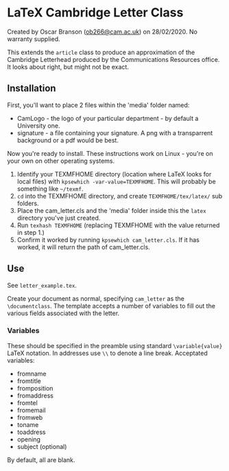 # LaTeX Cambridge Letter Class

Created by Oscar Branson (ob266@cam.ac.uk) on 28/02/2020. No warranty supplied.

This extends the `article` class to produce an approximation of the Cambridge Letterhead produced by the Communications Resources office. It looks about right, but might not be exact.

## Installation
First, you'll want to place 2 files within the 'media' folder named:
- CamLogo - the logo of your particular department - by default a University one.
- signature - a file containing your signature. A png with a transparrent background or a pdf would be best.

Now you're ready to install. These instructions work on Linux - you're on your own on other operating systems.

1. Identify your TEXMFHOME directory (location where LaTeX looks for local files) with `kpsewhich -var-value=TEXMFHOME`. This will probably be something like `~/texmf`.
2. `cd` into the TEXMFHOME directory, and create `TEXMFHOME/tex/latex/` sub folders.
3. Place the cam_letter.cls and the 'media' folder inside this the `latex` directory you've just created.
4. Run `texhash TEXMFHOME` (replacing TEXMFHOME with the value returned in step 1.)
5. Confirm it worked by running `kpsewhich cam_letter.cls`. If it has worked, it will return the path of cam_letter.cls.

## Use
See `letter_example.tex`.

Create your document as normal, specifying `cam_letter` as the `\documentclass`.
The template accepts a number of variables to fill out the various fields associated with the letter.

### Variables
These should be specified in the preamble using standard `\variable{value}` LaTeX notation. In addresses use `\\` to denote a line break. Acceptated variables:
- fromname
- fromtitle
- fromposition
- fromaddress
- fromtel
- fromemail
- fromweb
- toname
- toaddress
- opening
- subject (optional)

By default, all are blank.